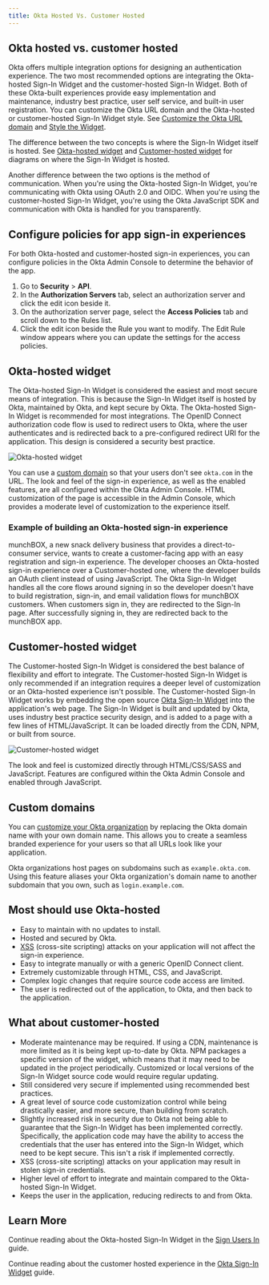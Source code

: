 ```yaml
---
title: Okta Hosted Vs. Customer Hosted
---
```


## Okta hosted vs. customer hosted

Okta offers multiple integration options for designing an authentication experience. The two most recommended options are integrating the Okta-hosted Sign-In Widget and the customer-hosted Sign-In Widget. Both of these Okta-built experiences provide easy implementation and maintenance, industry best practice, user self service, and built-in user registration. You can customize the Okta URL domain and the Okta-hosted or customer-hosted Sign-In Widget style. See [Customize the Okta URL domain](/docs/guides/custom-url-domain/overview/) and [Style the Widget](/docs/guides/style-the-widget/before-you-begin/).

The difference between the two concepts is where the Sign-In Widget itself is hosted. See [Okta-hosted widget](/docs/concepts/hosted-vs-embedded/#okta-hosted-widget) and [Customer-hosted widget](/docs/concepts/hosted-vs-embedded/#customer-hosted-widget) for diagrams on where the Sign-In Widget is hosted.

Another difference between the two options is the method of communication. When you're using the Okta-hosted Sign-In Widget, you're communicating with Okta using OAuth 2.0 and OIDC. When you're using the customer-hosted Sign-In Widget, you're using the Okta JavaScript SDK and communication with Okta is handled for you transparently.

## Configure policies for app sign-in experiences

For both Okta-hosted and customer-hosted sign-in experiences, you can configure policies in the Okta Admin Console to determine the behavior of the app.

1. Go to **Security** > **API**.
1. In the **Authorization Servers** tab, select an authorization server and click the edit icon beside it.
1. On the authorization server page, select the **Access Policies** tab and scroll down to the Rules list.
1. Click the edit icon beside the Rule you want to modify. The Edit Rule window appears where you can update the settings for the access policies.

## Okta-hosted widget

The Okta-hosted Sign-In Widget is considered the easiest and most secure means of integration. This is because the Sign-In Widget itself is hosted by Okta, maintained by Okta, and kept secure by Okta. The Okta-hosted Sign-In Widget is recommended for most integrations. The OpenID Connect authorization code flow is used to redirect users to Okta, where the user authenticates and is redirected back to a pre-configured redirect URI for the application. This design is considered a security best practice.

![Okta-hosted widget](/img/OktaHosted.png "Displays the integration for an Okta-hosted Sign-In Widget")

You can use a [custom domain](/docs/concepts/hosted-vs-embedded/#custom-domains) so that your users don't see `okta.com` in the URL. The look and feel of the sign-in experience, as well as the enabled features, are all configured within the Okta Admin Console. HTML customization of the page is accessible in the Admin Console, which provides a moderate level of customization to the experience itself.

### Example of building an Okta-hosted sign-in experience

munchBOX, a new snack delivery business that provides a direct-to-consumer service, wants to create a customer-facing app with an easy registration and sign-in experience. The developer chooses an Okta-hosted sign-in experience over a Customer-hosted one, where the developer builds an OAuth client instead of using JavaScript. The Okta Sign-In Widget handles all the core flows around signing in so the developer doesn't have to build registration, sign-in, and email validation flows for munchBOX customers. When customers sign in, they are redirected to the Sign-In page. After successfully signing in, they are redirected back to the munchBOX app.

## Customer-hosted widget

The Customer-hosted Sign-In Widget is considered the best balance of flexibility and effort to integrate. The Customer-hosted Sign-In Widget is only recommended if an integration requires a deeper level of customization or an Okta-hosted experience isn't possible. The Customer-hosted Sign-In Widget works by embedding the open source [Okta Sign-In Widget](https://github.com/okta/okta-signin-widget) into the application's web page. The Sign-In Widget is built and updated by Okta, uses industry best practice security design, and is added to a page with a few lines of HTML/JavaScript. It can be loaded directly from the CDN, NPM, or built from source.

![Customer-hosted widget](/img/CustomerHosted.png "Displays the integration for a customer-hosted Sign-In Widget")

The look and feel is customized directly through HTML/CSS/SASS and JavaScript. Features are configured within the Okta Admin Console and enabled through JavaScript.

## Custom domains

You can [customize your Okta organization](/docs/guides/custom-url-domain/overview/) by replacing the Okta domain name with your own domain name. This allows you to create a seamless branded experience for your users so that all URLs look like your application.

Okta organizations host pages on subdomains such as `example.okta.com`. Using this feature aliases your Okta organization's domain name to another subdomain that you own, such as `login.example.com`.

## Most should use Okta-hosted

* Easy to maintain with no updates to install.
* Hosted and secured by Okta.
* [XSS](https://developer.okta.com/books/api-security/sanitizing/common-attacks/#xss-cross-site-scripting) (cross-site scripting) attacks on your application will not affect the sign-in experience.
* Easy to integrate manually or with a generic OpenID Connect client.
* Extremely customizable through HTML, CSS, and JavaScript.
* Complex logic changes that require source code access are limited.
* The user is redirected out of the application, to Okta, and then back to the application.

## What about customer-hosted

* Moderate maintenance may be required. If using a CDN, maintenance is more limited as it is being kept up-to-date by Okta. NPM packages a specific version of the widget, which means that it may need to be updated in the project periodically. Customized or local versions of the Sign-In Widget source code would require regular updating.
* Still considered very secure if implemented using recommended best practices.
* A great level of source code customization control while being drastically easier, and more secure, than building from scratch.
* Slightly increased risk in security due to Okta not being able to guarantee that the Sign-In Widget has been implemented correctly. Specifically, the application code may have the ability to access the credentials that the user has entered into the Sign-In Widget, which need to be kept secure. This isn't a risk if implemented correctly.
* XSS (cross-site scripting) attacks on your application may result in stolen sign-in credentials.
* Higher level of effort to integrate and maintain compared to the Okta-hosted Sign-In Widget.
* Keeps the user in the application, reducing redirects to and from Okta.

## Learn More

Continue reading about the Okta-hosted Sign-In Widget in the [Sign Users In](/docs/guides/sign-into-spa/angular/before-you-begin/) guide.

Continue reading about the customer hosted experience in the [Okta Sign-In Widget](/code/javascript/okta_sign-in_widget/) guide.
